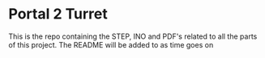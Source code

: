 # Portal 2 Turret
This is the repo containing the STEP, INO and PDF's related to all the parts of this project. The README will be added to as time goes on

